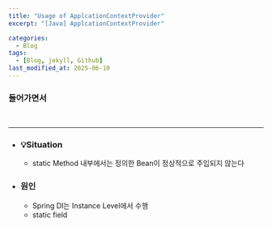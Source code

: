 ```yaml
---
title: "Usage of ApplcationContextProvider"
excerpt: "[Java] ApplcationContextProvider"

categories:
  - Blog
tags:
  - [Blog, jekyll, Github]
last_modified_at: 2025-06-10
---
```


### 들어가면서


<br />

---

- ### 💡Situation

  - static Method 내부에서는 정의한 Bean이 정상적으로 주입되지 않는다

- ### 원인

  - Spring DI는 Instance Level에서 수행
  - static field